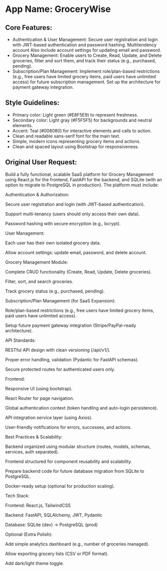 # **App Name**: GroceryWise

## Core Features:

- Authentication & User Management: Secure user registration and login with JWT-based authentication and password hashing. Multitendency account Also include account settings for updating email and password.
- Grocery Management: Enable users to Create, Read, Update, and Delete groceries, filter and sort them, and track their status (e.g., purchased, pending).
- Subscription/Plan Management: Implement role/plan-based restrictions (e.g., free users have limited grocery items, paid users have unlimited access) for future subscription management. Set up the architecture for payment gateway integration.

## Style Guidelines:

- Primary color: Light green (#E8F5E9) to represent freshness.
- Secondary color: Light gray (#F5F5F5) for backgrounds and neutral elements.
- Accent: Teal (#008080) for interactive elements and calls to action.
- Clean and readable sans-serif font for the main text.
- Simple, modern icons representing grocery items and actions.
- Clean and spaced layout using Bootstrap for responsiveness.

## Original User Request:
Build a fully functional, scalable SaaS platform for Grocery Management using React.js for the frontend, FastAPI for the backend, and SQLite (with an option to migrate to PostgreSQL in production). The platform must include:

Authentication & Authorization:

Secure user registration and login (with JWT-based authentication).

Support multi-tenancy (users should only access their own data).

Password hashing with secure encryption (e.g., bcrypt).

User Management:

Each user has their own isolated grocery data.

Allow account settings: update email, password, and delete account.

Grocery Management Module:

Complete CRUD functionality (Create, Read, Update, Delete groceries).

Filter, sort, and search groceries.

Track grocery status (e.g., purchased, pending).

Subscription/Plan Management (for SaaS Expansion):

Role/plan-based restrictions (e.g., free users have limited grocery items, paid users have unlimited access).

Setup future payment gateway integration (Stripe/PayPal-ready architecture).

API Standards:

RESTful API design with clean versioning (/api/v1/).

Proper error handling, validation (Pydantic for FastAPI schemas).

Secure protected routes for authenticated users only.

Frontend:

Responsive UI (using bootstrap).

React Router for page navigation.

Global authentication context (token handling and auto-login persistence).

API integration service layer (using Axios).

User-friendly notifications for errors, successes, and actions.

Best Practices & Scalability:

Backend organized using modular structure (routes, models, schemas, services, auth separated).

Frontend structured for component reusability and scalability.

Prepare backend code for future database migration from SQLite to PostgreSQL.

Docker-ready setup (optional for production scaling).

Tech Stack:

Frontend: React.js, TailwindCSS

Backend: FastAPI, SQLAlchemy, JWT, Pydantic

Database: SQLite (dev) -> PostgreSQL (prod)

Optional (Extra Polish):

Add simple analytics dashboard (e.g., number of groceries managed).

Allow exporting grocery lists (CSV or PDF format).

Add dark/light theme toggle.
  
